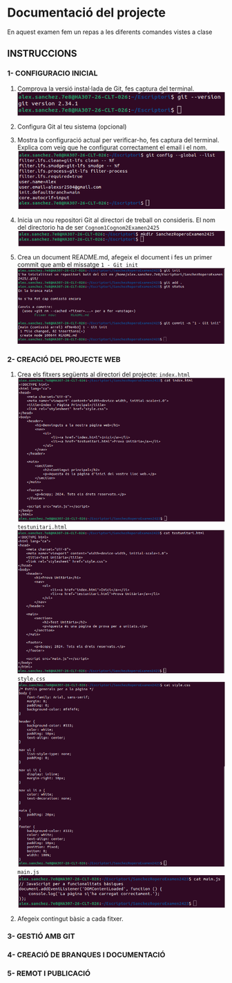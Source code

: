 # Documentació del projecte
En aquest examen fem un repas a les diferents comandes vistes a clase

## INSTRUCCIONS

### 1- CONFIGURACIO INICIAL
  1. Comprova la versió instal·lada de Git, fes captura del terminal.
  ![Captura del exercici](CapturesExamen/0-1.png)
  2. Configura Git al teu sistema (opcional)
  
  3. Mostra la configuració actual per verificar-ho, fes captura del terminal. Explica com veig que he configurat correctament el email i el nom.
  ![Captura del exercici](CapturesExamen/0-3.png)
  4. Inicia un nou repositori Git al directori de treball on consideris. El nom del directorio ha de ser `Cognom1Cognom2Examen2425`
  ![Captura del exercici](CapturesExamen/0-4.png)
  5. Crea un document README.md, afegeix el document i fes un primer commit que amb el missatge
     `1 - Git init`
  ![Captura del exercici](CapturesExamen/0-5.png)



### 2- CREACIÓ DEL PROJECTE WEB
  1. Crea els fitxers següents al directori del projecte:
  `index.html`
  ![Captura del exercici](CapturesExamen/2-1-1.png)
  `testunitari.html`
  ![Captura del exercici](CapturesExamen/2-1-2.png)
  `style.css`
  ![Captura del exercici](CapturesExamen/2-1-3.png)
  `main.js`
  ![Captura del exercici](CapturesExamen/2-1-4.png)

  2. Afegeix contingut bàsic a cada fitxer.



### 3- GESTIÓ AMB GIT



### 4- CREACIÓ DE BRANQUES I DOCUMENTACIÓ



### 5- REMOT I PUBLICACIÓ
